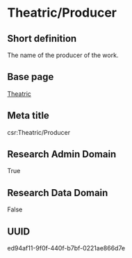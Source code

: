 # Theatric/Producer
## Short definition
The name of the producer of the work.
## Base page
[Theatric](../../Objects/Theatric.md)
## Meta title
csr:Theatric/Producer
## Research Admin Domain
True
## Research Data Domain
False
## UUID
ed94af11-9f0f-440f-b7bf-0221ae866d7e
